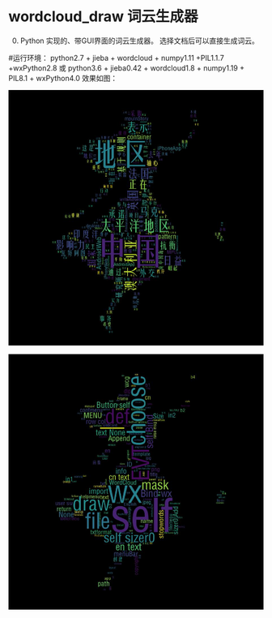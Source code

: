 # **wordcloud_draw 词云生成器**

0. Python 实现的、带GUI界面的词云生成器。
选择文档后可以直接生成词云。

#运行环境：
python2.7 + jieba + wordcloud + numpy1.11 +PIL1.1.7 +wxPython2.8
或
python3.6 + jieba0.42 + wordcloud1.8 + numpy1.19 + PIL8.1 + wxPython4.0
效果如图：

![中文文档](images/cn.jpg)

![英文文档](images/en.jpg)


